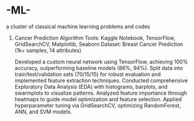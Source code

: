 # -ML-
a cluster of classical machine learning problems and codes

1. Cancer Prediction Algorithm 
      Tools: Kaggle Notebook, TensorFlow, GridSearchCV, Matplotlib, Seaborn
      Dataset: Breast Cancer Prediction (1k+ samples, 14 attributes)
      
      Developed a custom neural network using TensorFlow, achieving 100% accuracy, outperforming baseline models (86%, 94%).
      Split data into train/test/validation sets (70/15/15) for robust evaluation and implemented feature extraction techniques.
      Conducted comprehensive Exploratory Data Analysis (EDA) with histograms, barplots, and swarmplots to visualize patterns.
      Analyzed feature importance through heatmaps to guide model optimization and feature selection.
      Applied hyperparameter tuning via GridSearchCV, optimizing RandomForest, ANN, and SVM models.
